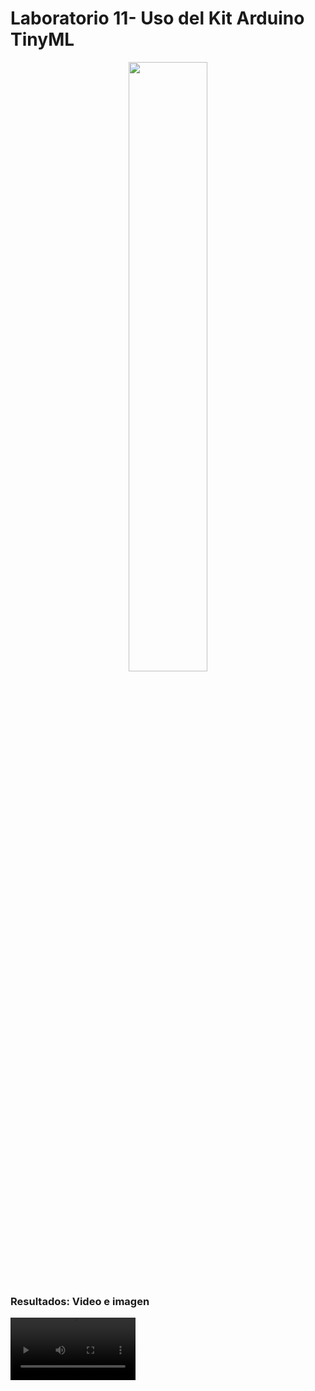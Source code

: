 # Laboratorio 11- Uso del Kit Arduino TinyML
<p align="center">
<img src="https://github.com/jorgemedina2804/Grupo-11-Introduccion-a-Senhales-Biomedica/assets/111662394/31391b98-6493-4d2b-86a2-dac82a324c45" width="50%"> 


### Resultados: Video e imagen

<video src="https://github.com/jorgemedina2804/Grupo-11-Introduccion-a-Senhales-Biomedica/assets/111662394/f9ce94ee-0237-4b4d-8e4b-de6d40038143" width="200" /> 
</div>



  
<p align="center">
<img width="800" height="600" src="https://github.com/jorgemedina2804/Grupo-11-Introduccion-a-Senhales-Biomedica/assets/111662394/28edfadd-b900-4b35-ac2e-f1438c817435">

<p align="center">
<img width="800" height="600" src="https://github.com/jorgemedina2804/Grupo-11-Introduccion-a-Senhales-Biomedica/assets/111662394/10c16f00-9791-4add-aa47-084ab36d09fd">  
  
### Entrenamiento del modelo de ML
</p>
<p align="center">
  
  <img width="800" height="600" src="https://github.com/jorgemedina2804/Grupo-11-Introduccion-a-Senhales-Biomedica/assets/111662394/749403e5-4017-4d9a-bec6-58ead3c44fb3">
  
  <img width="800" height="600" src="https://github.com/jorgemedina2804/Grupo-11-Introduccion-a-Senhales-Biomedica/assets/111662394/1c454cac-e2d0-4686-8990-131611dd2d50">
  
  <img width="800" height="600" src="https://github.com/jorgemedina2804/Grupo-11-Introduccion-a-Senhales-Biomedica/assets/111662394/732cfd57-a09f-45e6-baee-a9c4e3ef85bc">
  
  <p align="center">
    
  <img width="800" height="600" src="https://github.com/jorgemedina2804/Grupo-11-Introduccion-a-Senhales-Biomedica/assets/111662394/3e50967c-d037-493f-92e1-792f4d154fe7">
  
  <img width="800" height="600" src="https://github.com/jorgemedina2804/Grupo-11-Introduccion-a-Senhales-Biomedica/assets/111662394/4eaa6b20-e336-4e96-a618-d98c6d1a101f">

  
</p>
<p align="center">

### Dataset usado en el entrenamiento del modelo de Machine Learning
[Dataset usado para el entrenamiento del modelo de Machine Learning](https://github.com/jorgemedina2804/Grupo-11-Introduccion-a-Senhales-Biomedica/tree/main/ISB/Laboratorios/L11_TinyML/Dataset)
